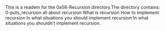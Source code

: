 This is a readem for the 0x08-Recursion directory.The directory contains: 0-puts_recursion all about recursion What is recursion How to implement recursion In what situations you should implement recursion In what situations you shouldn’t implement recursion.
